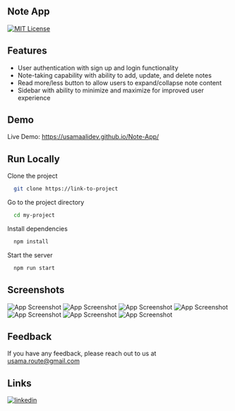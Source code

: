 ## Note App

[![MIT License](https://img.shields.io/badge/License-MIT-green.svg)](https://choosealicense.com/licenses/mit/)

## Features

- User authentication with sign up and login functionality
- Note-taking capability with ability to add, update, and delete notes
- Read more/less button to allow users to expand/collapse note content
- Sidebar with ability to minimize and maximize for improved user experience

## Demo

Live Demo: https://usamaalidev.github.io/Note-App/

## Run Locally

Clone the project

```bash
  git clone https://link-to-project
```

Go to the project directory

```bash
  cd my-project
```

Install dependencies

```bash
  npm install
```

Start the server

```bash
  npm run start
```

## Screenshots

![App Screenshot](https://i.postimg.cc/zvyQkNgR/7.png)
![App Screenshot](https://i.postimg.cc/507Gvy6V/6.png)
![App Screenshot](https://i.postimg.cc/D009Yst0/1.png)
![App Screenshot](https://i.postimg.cc/05HRKWww/2.png)
![App Screenshot](https://i.postimg.cc/x1MW79Fv/3.png)
![App Screenshot](https://i.postimg.cc/LsSrFGrr/4.png)
![App Screenshot](https://i.postimg.cc/CLW3mRJM/5.png)

## Feedback

If you have any feedback, please reach out to us at usama.route@gmail.com

## Links

[![linkedin](https://img.shields.io/badge/linkedin-0A66C2?style=for-the-badge&logo=linkedin&logoColor=white)](https://www.linkedin.com/)
